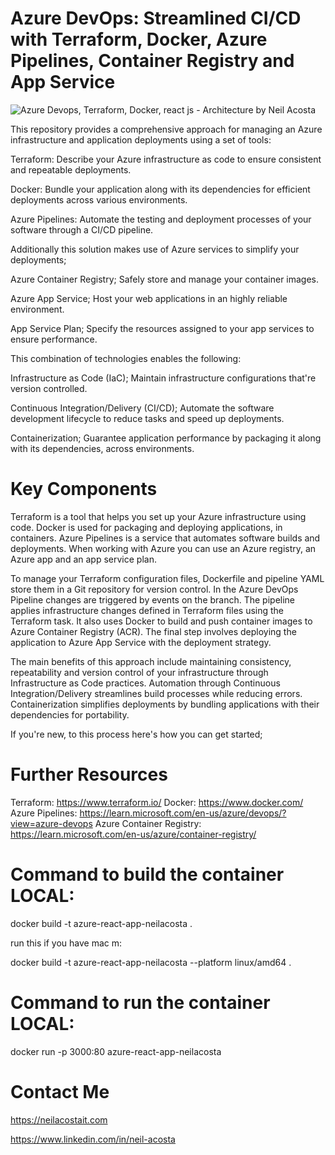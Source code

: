 # Azure DevOps: Streamlined CI/CD with Terraform, Docker, Azure Pipelines, Container Registry and App Service

 ![Azure Devops, Terraform, Docker, react js - Architecture by Neil Acosta](https://github.com/neilacostait/azure-react-app-neilacosta/assets/129037426/e3973f91-1cde-4fb2-86af-3a84bf52eb5b)

This repository provides a comprehensive approach for managing an Azure infrastructure and application deployments using a set of tools:

 Terraform: Describe your Azure infrastructure as code to ensure consistent and repeatable deployments.
 
 Docker: Bundle your application along with its dependencies for efficient deployments across various environments.
 
 Azure Pipelines: Automate the testing and deployment processes of your software through a CI/CD pipeline.

Additionally this solution makes use of Azure services to simplify your deployments;

 Azure Container Registry; Safely store and manage your container images.

 Azure App Service; Host your web applications in an highly reliable environment.

 App Service Plan; Specify the resources assigned to your app services to ensure performance.

This combination of technologies enables the following:

 Infrastructure as Code (IaC); Maintain infrastructure configurations that're version controlled.

 Continuous Integration/Delivery (CI/CD); Automate the software development lifecycle to reduce tasks and speed up deployments.

 Containerization; Guarantee application performance by packaging it along with its dependencies, across environments.


# Key Components

Terraform is a tool that helps you set up your Azure infrastructure using code. Docker is used for packaging and deploying applications, in containers. Azure Pipelines is a service that automates software builds and deployments. When working with Azure you can use an Azure registry, an Azure app and an app service plan.

To manage your Terraform configuration files, Dockerfile and pipeline YAML store them in a Git repository for version control. In the Azure DevOps Pipeline changes are triggered by events on the branch. The pipeline applies infrastructure changes defined in Terraform files using the Terraform task. It also uses Docker to build and push container images to Azure Container Registry (ACR). The final step involves deploying the application to Azure App Service with the deployment strategy.

The main benefits of this approach include maintaining consistency, repeatability and version control of your infrastructure through Infrastructure as Code practices. Automation through Continuous Integration/Delivery streamlines build processes while reducing errors. Containerization simplifies deployments by bundling applications with their dependencies for portability.

If you're new, to this process here's how you can get started;


# Further Resources

Terraform: https://www.terraform.io/
Docker: https://www.docker.com/
Azure Pipelines: https://learn.microsoft.com/en-us/azure/devops/?view=azure-devops
Azure Container Registry: https://learn.microsoft.com/en-us/azure/container-registry/

# Command to build the container LOCAL:
 docker build -t azure-react-app-neilacosta .
 
 run this if you have mac m:
 
 docker build -t azure-react-app-neilacosta --platform linux/amd64 .

# Command to run the container LOCAL:
 docker run -p 3000:80 azure-react-app-neilacosta




# Contact Me

https://neilacostait.com 

https://www.linkedin.com/in/neil-acosta
